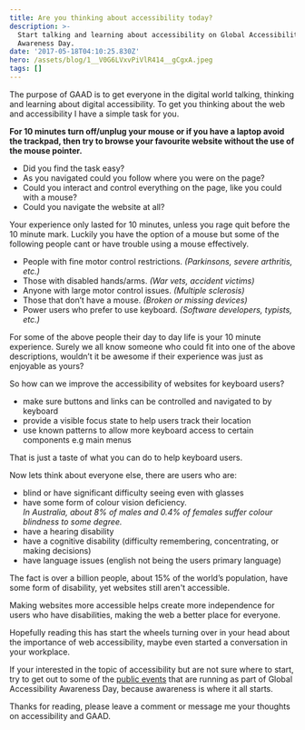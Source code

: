 ```yaml
---
title: Are you thinking about accessibility today?
description: >-
  Start talking and learning about accessibility on Global Accessibility
  Awareness Day.
date: '2017-05-18T04:10:25.830Z'
hero: /assets/blog/1__V0G6LVxvPiVlR414__gCgxA.jpeg
tags: []
---
```


The purpose of GAAD is to get everyone in the digital world talking, thinking and learning about digital accessibility. To get you thinking about the web and accessibility I have a simple task for you.

**For 10 minutes turn off/unplug your mouse or if you have a laptop avoid the trackpad, then try to browse your favourite website without the use of the mouse pointer.**

*   Did you find the task easy?
*   As you navigated could you follow where you were on the page?
*   Could you interact and control everything on the page, like you could with a mouse?
*   Could you navigate the website at all?

Your experience only lasted for 10 minutes, unless you rage quit before the 10 minute mark. Luckily you have the option of a mouse but some of the following people cant or have trouble using a mouse effectively.

*   People with fine motor control restrictions. _(Parkinsons, severe arthritis, etc.)_
*   Those with disabled hands/arms. _(War vets, accident victims)_
*   Anyone with large motor control issues. _(Multiple sclerosis)_
*   Those that don’t have a mouse. _(Broken or missing devices)_
*   Power users who prefer to use keyboard. _(Software developers, typists, etc.)_

For some of the above people their day to day life is your 10 minute experience. Surely we all know someone who could fit into one of the above descriptions, wouldn’t it be awesome if their experience was just as enjoyable as yours?

So how can we improve the accessibility of websites for keyboard users?

*   make sure buttons and links can be controlled and navigated to by keyboard
*   provide a visible focus state to help users track their location
*   use known patterns to allow more keyboard access to certain components e.g main menus

That is just a taste of what you can do to help keyboard users.

Now lets think about everyone else, there are users who are:

*   blind or have significant difficulty seeing even with glasses
*   have some form of colour vision deficiency.  
    _In Australia, about 8% of males and 0.4% of females suffer colour blindness to some degree._
*   have a hearing disability
*   have a cognitive disability (difficulty remembering, concentrating, or making decisions)
*   have language issues (english not being the users primary language)

The fact is over a billion people, about 15% of the world’s population, have some form of disability, yet websites still aren't accessible.

Making websites more accessible helps create more independence for users who have disabilities, making the web a better place for everyone.

Hopefully reading this has start the wheels turning over in your head about the importance of web accessibility, maybe even started a conversation in your workplace.

If your interested in the topic of accessibility but are not sure where to start, try to get out to some of the [public events](http://globalaccessibilityawarenessday.org/events.html) that are running as part of Global Accessibility Awareness Day, because awareness is where it all starts.

Thanks for reading, please leave a comment or message me your thoughts on accessibility and GAAD.